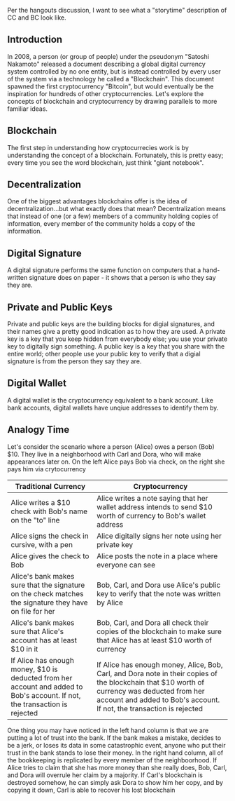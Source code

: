 Per the hangouts discussion, I want to see what a "storytime" description of CC and BC look like.

## Introduction
In 2008, a person (or group of people) under the pseudonym "Satoshi Nakamoto" released a document describing a global digital currency system controlled by no one entity, but is instead controlled by every user of the system via a technology he called a "Blockchain". This document spawned the first cryptocurrency "Bitcoin", but would eventually be the inspiration for hundreds of other cryptocurrencies.  Let's explore the concepts of blockchain and cryptocurrency by drawing parallels to more familiar ideas.

## Blockchain
The first step in understanding how cryptocurrecies work is by understanding the concept of a blockchain.  Fortunately, this is pretty easy; every time you see the word blockchain, just think "giant notebook".

## Decentralization
One of the biggest advantages blockchains offer is the idea of decentralization...but what exactly does that mean?  Decentralization means that instead of one (or a few) members of a community holding copies of information, every member of the community holds a copy of the information.

## Digital Signature
A digital signature performs the same function on computers that a hand-written signature does on paper - it shows that a person is who they say they are.

## Private and Public Keys
Private and public keys are the building blocks for digial signatures, and their names give a pretty good indication as to how they are used.  A private key is a key that you keep hidden from everybody else; you use your private key to digitally sign something.  A public key is a key that you share with the entire world; other people use your public key to verify that a digial signature is from the person they say they are.

## Digital Wallet
A digital wallet is the cryptocurrency equivalent to a bank account.  Like bank accounts, digital wallets have unqiue addresses to identify them by.

## Analogy Time
Let's consider the scenario where a person (Alice) owes a person (Bob) $10.  They live in a neighborhood with Carl and Dora, who will make appearances later on.  On the left Alice pays Bob via check, on the right she pays him via crytocurrency

| Traditional Currency | Cryptocurrency |
| --- | --- |
| Alice writes a $10 check with Bob's name on the "to" line | Alice writes a note saying that her wallet address intends to send $10 worth of currency to Bob's wallet address |
| Alice signs the check in cursive, with a pen | Alice digitally signs her note using her private key |
| Alice gives the check to Bob | Alice posts the note in a place where everyone can see |
| Alice's bank makes sure that the signature on the check matches the signature they have on file for her | Bob, Carl, and Dora use Alice's public key to verify that the note was written by Alice |
| Alice's bank makes sure that Alice's account has at least $10 in it | Bob, Carl, and Dora all check their copies of the blockchain to make sure that Alice has at least $10 worth of currency |
| If Alice has enough money, $10 is deducted from her account and added to Bob's account.  If not, the transaction is rejected | If Alice has enough money, Alice, Bob, Carl, and Dora note in their copies of the blockchain that $10 worth of currency was deducted from her account and added to Bob's account.  If not, the transaction is rejected |

One thing you may have noticed in the left hand column is that we are putting a lot of trust into the bank.  If the bank makes a mistake, decides to be a jerk, or loses its data in some catastrophic event, anyone who put their trust in the bank stands to lose their money.  In the right hand column, all of the bookkeeping is replicated by every member of the neighboorhood.  If Alice tries to claim that she has more money than she really does, Bob, Carl, and Dora will overrule her claim by a majority.  If Carl's blockchain is destroyed somehow, he can simply ask Dora to show him her copy, and by copying it down, Carl is able to recover his lost blockchain 
